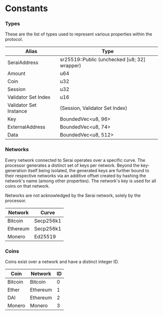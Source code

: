 # Constants

### Types

These are the list of types used to represent various properties within the
protocol.

| Alias                  | Type                                         |
|------------------------|----------------------------------------------|
| SeraiAddress           | sr25519::Public (unchecked [u8; 32] wrapper) |
| Amount                 | u64                                          |
| Coin                   | u32                                          |
| Session                | u32                                          |
| Validator Set Index    | u16                                          |
| Validator Set Instance | (Session, Validator Set Index)               |
| Key                    | BoundedVec\<u8, 96>                          |
| ExternalAddress        | BoundedVec\<u8, 74>                          |
| Data                   | BoundedVec\<u8, 512>                         |

### Networks

Every network connected to Serai operates over a specific curve. The processor
generates a distinct set of keys per network. Beyond the key-generation itself
being isolated, the generated keys are further bound to their respective
networks via an additive offset created by hashing the network's name (among
other properties). The network's key is used for all coins on that network.

Networks are not acknowledged by the Serai network, solely by the processor.

| Network  | Curve     |
|----------|-----------|
| Bitcoin  | Secp256k1 |
| Ethereum | Secp256k1 |
| Monero   | Ed25519   |

### Coins

Coins exist over a network and have a distinct integer ID.

| Coin     | Network  | ID |
|----------|----------|----|
| Bitcoin  | Bitcoin  | 0  |
| Ether    | Ethereum | 1  |
| DAI      | Ethereum | 2  |
| Monero   | Monero   | 3  |
